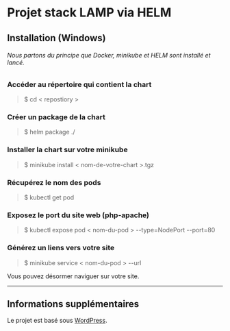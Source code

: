 # Projet stack LAMP via HELM

## Installation (Windows)
###### Nous partons du principe que Docker, minikube et HELM sont installé et lancé.

### Accéder au répertoire qui contient la chart
> $ cd < repostiory >

### Créer un package de la chart
> $ helm package ./

### Installer la chart sur votre minikube
> $ minikube install < nom-de-votre-chart >.tgz

### Récupérez le nom des pods
> $ kubectl get pod

### Exposez le port du site web (php-apache)
> $ kubectl expose pod < nom-du-pod > --type=NodePort --port=80

### Générez un liens vers votre site
> $ minikube service < nom-du-pod > --url

Vous pouvez désormer naviguer sur votre site.

---
## Informations supplémentaires

Le projet est basé sous [WordPress](https://fr.wordpress.org/).